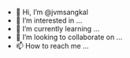 - 👋 Hi, I’m @jvmsangkal
- 👀 I’m interested in ...
- 🌱 I’m currently learning ...
- 💞️ I’m looking to collaborate on ...
- 📫 How to reach me ...

<!---
jvmsangkal/jvmsangkal is a ✨ special ✨ repository because its `README.md` (this file) appears on your GitHub profile.
You can click the Preview link to take a look at your changes.
--->
